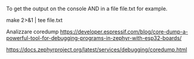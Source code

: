 To get the output on the console AND in a file file.txt for example.

make 2>&1 | tee file.txt



Analizzare coredump 
https://developer.espressif.com/blog/core-dump-a-powerful-tool-for-debugging-programs-in-zephyr-with-esp32-boards/

https://docs.zephyrproject.org/latest/services/debugging/coredump.html